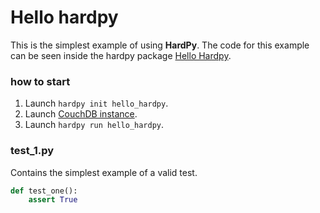# Hello hardpy

This is the simplest example of using **HardPy**.
The code for this example can be seen inside the hardpy package [Hello Hardpy](https://github.com/everypinio/hardpy/tree/main/examples/hello_hardpy).

### how to start

1. Launch `hardpy init hello_hardpy`.
2. Launch [CouchDB instance](../documentation/database.md#couchdb-instance).
3. Launch `hardpy run hello_hardpy`.

### test_1.py

Contains the simplest example of a valid test.

```python
def test_one():
    assert True
```
